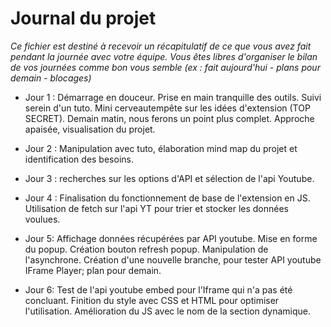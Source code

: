 # Journal du projet

*Ce fichier est destiné à recevoir un récapitulatif de ce que vous avez fait pendant la journée avec votre équipe. Vous êtes libres d'organiser le bilan de vos journées comme bon vous semble (ex : fait aujourd'hui - plans pour demain - blocages)*

- Jour 1 : Démarrage en douceur. Prise en main tranquille des outils. Suivi serein d'un tuto. Mini cerveautempête sur les idées d'extension (TOP SECRET). Demain matin, nous ferons un point plus complet.
Approche apaisée, visualisation du projet. 

- Jour 2 : Manipulation avec tuto, élaboration mind map du projet et identification des besoins.

- Jour 3 : recherches sur les options d'API et sélection de l'api Youtube.

- Jour 4 : Finalisation du fonctionnement de base de l'extension en JS. Utilisation de fetch sur l'api YT pour trier et stocker les données voulues.

- Jour 5: Affichage données récupérées par API youtube. Mise en forme du popup. Création bouton refresh popup. Manipulation de l'asynchrone.  Création d'une nouvelle branche, pour tester API youtube IFrame Player; plan pour demain. 

- Jour 6: Test de l'api youtube embed pour l'Iframe qui n'a pas été concluant. Finition du style avec CSS et HTML pour optimiser l'utilisation. Amélioration du JS avec le nom de la section dynamique.

